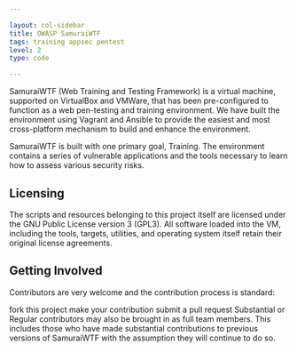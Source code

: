 ```yaml
---

layout: col-sidebar
title: OWASP SamuraiWTF
tags: training appsec pentest
level: 2
type: code

---
```


SamuraiWTF (Web Training and Testing Framework) is a virtual machine, supported on VirtualBox and VMWare, that has been pre-configured to function as a web pen-testing and training environment. We have built the environment using Vagrant and Ansible to provide the easiest and most cross-platform mechanism to build and enhance the environment.

SamuraiWTF is built with one primary goal, Training. The environment contains a series of vulnerable applications and the tools necessary to learn how to assess various security risks.

## Licensing

The scripts and resources belonging to this project itself are licensed under the GNU Public License version 3 (GPL3). All software loaded into the VM, including the tools, targets, utilities, and operating system itself retain their original license agreements.

## Getting Involved

Contributors are very welcome and the contribution process is standard:

fork this project
make your contribution
submit a pull request
Substantial or Regular contributors may also be brought in as full team members. This includes those who have made substantial contributions to previous versions of SamuraiWTF with the assumption they will continue to do so.